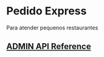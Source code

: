 
# Pedido Express

Para atender pequenos restaurantes


## [ADMIN API Reference](https://github.com/fabricioje/pedido-rapido-admin/blob/main/docs/api/ADMIN.MD)
